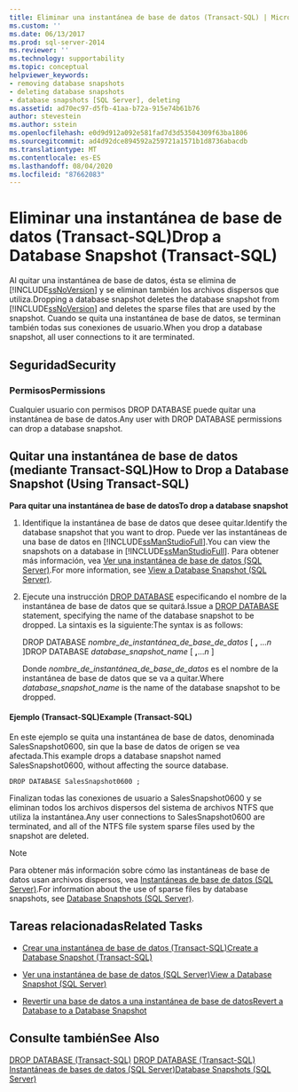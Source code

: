 ```yaml
---
title: Eliminar una instantánea de base de datos (Transact-SQL) | Microsoft Docs
ms.custom: ''
ms.date: 06/13/2017
ms.prod: sql-server-2014
ms.reviewer: ''
ms.technology: supportability
ms.topic: conceptual
helpviewer_keywords:
- removing database snapshots
- deleting database snapshots
- database snapshots [SQL Server], deleting
ms.assetid: ad70ec97-d5fb-41aa-b72a-915e74b61b76
author: stevestein
ms.author: sstein
ms.openlocfilehash: e0d9d912a092e581fad7d3d53504309f63ba1806
ms.sourcegitcommit: ad4d92dce894592a259721a1571b1d8736abacdb
ms.translationtype: MT
ms.contentlocale: es-ES
ms.lasthandoff: 08/04/2020
ms.locfileid: "87662083"
---
```

# <a name="drop-a-database-snapshot-transact-sql"></a><span data-ttu-id="e229e-102">Eliminar una instantánea de base de datos (Transact-SQL)</span><span class="sxs-lookup"><span data-stu-id="e229e-102">Drop a Database Snapshot (Transact-SQL)</span></span>
  <span data-ttu-id="e229e-103">Al quitar una instantánea de base de datos, ésta se elimina de [!INCLUDE[ssNoVersion](../../includes/ssnoversion-md.md)] y se eliminan también los archivos dispersos que utiliza.</span><span class="sxs-lookup"><span data-stu-id="e229e-103">Dropping a database snapshot deletes the database snapshot from [!INCLUDE[ssNoVersion](../../includes/ssnoversion-md.md)] and deletes the sparse files that are used by the snapshot.</span></span> <span data-ttu-id="e229e-104">Cuando se quita una instantánea de base de datos, se terminan también todas sus conexiones de usuario.</span><span class="sxs-lookup"><span data-stu-id="e229e-104">When you drop a database snapshot, all user connections to it are terminated.</span></span>  
  
## <a name="security"></a><span data-ttu-id="e229e-105">Seguridad</span><span class="sxs-lookup"><span data-stu-id="e229e-105">Security</span></span>  
  
###  <a name="permissions"></a><a name="Permissions"></a> <span data-ttu-id="e229e-106">Permisos</span><span class="sxs-lookup"><span data-stu-id="e229e-106">Permissions</span></span>  
 <span data-ttu-id="e229e-107">Cualquier usuario con permisos DROP DATABASE puede quitar una instantánea de base de datos.</span><span class="sxs-lookup"><span data-stu-id="e229e-107">Any user with DROP DATABASE permissions can drop a database snapshot.</span></span>  
  
##  <a name="how-to-drop-a-database-snapshot-using-transact-sql"></a><a name="TsqlProcedure"></a> <span data-ttu-id="e229e-108">Quitar una instantánea de base de datos (mediante Transact-SQL)</span><span class="sxs-lookup"><span data-stu-id="e229e-108">How to Drop a Database Snapshot (Using Transact-SQL)</span></span>  
 <span data-ttu-id="e229e-109">**Para quitar una instantánea de base de datos**</span><span class="sxs-lookup"><span data-stu-id="e229e-109">**To drop a database snapshot**</span></span>  
  
1.  <span data-ttu-id="e229e-110">Identifique la instantánea de base de datos que desee quitar.</span><span class="sxs-lookup"><span data-stu-id="e229e-110">Identify the database snapshot that you want to drop.</span></span> <span data-ttu-id="e229e-111">Puede ver las instantáneas de una base de datos en [!INCLUDE[ssManStudioFull](../../includes/ssmanstudiofull-md.md)].</span><span class="sxs-lookup"><span data-stu-id="e229e-111">You can view the snapshots on a database in [!INCLUDE[ssManStudioFull](../../includes/ssmanstudiofull-md.md)].</span></span> <span data-ttu-id="e229e-112">Para obtener más información, vea [Ver una instantánea de base de datos &#40;SQL Server&#41;](view-a-database-snapshot-sql-server.md).</span><span class="sxs-lookup"><span data-stu-id="e229e-112">For more information, see [View a Database Snapshot &#40;SQL Server&#41;](view-a-database-snapshot-sql-server.md).</span></span>  
  
2.  <span data-ttu-id="e229e-113">Ejecute una instrucción [DROP DATABASE](/sql/t-sql/statements/drop-database-audit-specification-transact-sql) especificando el nombre de la instantánea de base de datos que se quitará.</span><span class="sxs-lookup"><span data-stu-id="e229e-113">Issue a [DROP DATABASE](/sql/t-sql/statements/drop-database-audit-specification-transact-sql) statement, specifying the name of the database snapshot to be dropped.</span></span> <span data-ttu-id="e229e-114">La sintaxis es la siguiente:</span><span class="sxs-lookup"><span data-stu-id="e229e-114">The syntax is as follows:</span></span>  
  
     <span data-ttu-id="e229e-115">DROP DATABASE *nombre_de_instantánea_de_base_de_datos* [ **,** ...*n* ]</span><span class="sxs-lookup"><span data-stu-id="e229e-115">DROP DATABASE *database_snapshot_name* [ **,**...*n* ]</span></span>  
  
     <span data-ttu-id="e229e-116">Donde *nombre_de_instantánea_de_base_de_datos* es el nombre de la instantánea de base de datos que se va a quitar.</span><span class="sxs-lookup"><span data-stu-id="e229e-116">Where *database_snapshot_name* is the name of the database snapshot to be dropped.</span></span>  
  
####  <a name="example-transact-sql"></a><a name="TsqlExample"></a> <span data-ttu-id="e229e-117">Ejemplo (Transact-SQL)</span><span class="sxs-lookup"><span data-stu-id="e229e-117">Example (Transact-SQL)</span></span>  
 <span data-ttu-id="e229e-118">En este ejemplo se quita una instantánea de base de datos, denominada SalesSnapshot0600, sin que la base de datos de origen se vea afectada.</span><span class="sxs-lookup"><span data-stu-id="e229e-118">This example drops a database snapshot named SalesSnapshot0600, without affecting the source database.</span></span>  
  
```  
DROP DATABASE SalesSnapshot0600 ;  
```  
  
 <span data-ttu-id="e229e-119">Finalizan todas las conexiones de usuario a SalesSnapshot0600 y se eliminan todos los archivos dispersos del sistema de archivos NTFS que utiliza la instantánea.</span><span class="sxs-lookup"><span data-stu-id="e229e-119">Any user connections to SalesSnapshot0600 are terminated, and all of the NTFS file system sparse files used by the snapshot are deleted.</span></span>  
  
> [!NOTE]  
>  <span data-ttu-id="e229e-120">Para obtener más información sobre cómo las instantáneas de base de datos usan archivos dispersos, vea [Instantáneas de base de datos &#40;SQL Server&#41;](database-snapshots-sql-server.md).</span><span class="sxs-lookup"><span data-stu-id="e229e-120">For information about the use of sparse files by database snapshots, see [Database Snapshots &#40;SQL Server&#41;](database-snapshots-sql-server.md).</span></span>  
  
##  <a name="related-tasks"></a><a name="RelatedTasks"></a> <span data-ttu-id="e229e-121">Tareas relacionadas</span><span class="sxs-lookup"><span data-stu-id="e229e-121">Related Tasks</span></span>  
  
-   [<span data-ttu-id="e229e-122">Crear una instantánea de base de datos &#40;Transact-SQL&#41;</span><span class="sxs-lookup"><span data-stu-id="e229e-122">Create a Database Snapshot &#40;Transact-SQL&#41;</span></span>](create-a-database-snapshot-transact-sql.md)  
  
-   [<span data-ttu-id="e229e-123">Ver una instantánea de base de datos &#40;SQL Server&#41;</span><span class="sxs-lookup"><span data-stu-id="e229e-123">View a Database Snapshot &#40;SQL Server&#41;</span></span>](view-a-database-snapshot-sql-server.md)  
  
-   [<span data-ttu-id="e229e-124">Revertir una base de datos a una instantánea de base de datos</span><span class="sxs-lookup"><span data-stu-id="e229e-124">Revert a Database to a Database Snapshot</span></span>](revert-a-database-to-a-database-snapshot.md)  
  

  
## <a name="see-also"></a><span data-ttu-id="e229e-125">Consulte también</span><span class="sxs-lookup"><span data-stu-id="e229e-125">See Also</span></span>  
 <span data-ttu-id="e229e-126">[DROP DATABASE &#40;Transact-SQL&#41;](/sql/t-sql/statements/drop-database-audit-specification-transact-sql) </span><span class="sxs-lookup"><span data-stu-id="e229e-126">[DROP DATABASE &#40;Transact-SQL&#41;](/sql/t-sql/statements/drop-database-audit-specification-transact-sql) </span></span>  
 [<span data-ttu-id="e229e-127">Instantáneas de bases de datos &#40;SQL Server&#41;</span><span class="sxs-lookup"><span data-stu-id="e229e-127">Database Snapshots &#40;SQL Server&#41;</span></span>](database-snapshots-sql-server.md)  
  
  
